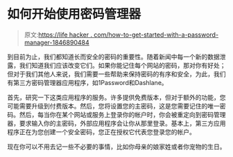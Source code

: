 # 如何开始使用密码管理器

> 原文:[https://life hacker . com/how-to-get-started-with-a-password-manager-1846890484](https://lifehacker.com/how-to-get-started-with-a-password-manager-1846890484)

到目前为止，我们都知道长而安全的密码的重要性。随着新闻中每一个新的数据泄露，我们知道我们应该改变它们。如果你能记住每个网站的密码，那对你有好处；但对于我们其他人来说，我们需要一些帮助来保持密码的有序和安全，为此，我们有第三方密码管理器应用程序，如1Password和Dashlane。

首先，研究一下这类应用程序的服务。许多提供免费版本，但对于额外的功能，您可能需要升级到付费版本。然后，您将设置您的主密码，这是您需要记住的唯一密码。然后，每当你在某个网站或服务上登录你的帐户时，你会被重定向到密码管理器，要求输入你的主密码，外部应用程序会让你从那里登录。基本上，第三方应用程序正在为您创建一个安全密码，您正在授权它代表您登录您的帐户。

现在你可以不用去记一些不必要的事情，比如你母亲的娘家姓或者你宠物的生日。